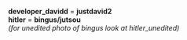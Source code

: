 **developer_davidd** = **justdavid2**  
**hitler** = **bingus/jutsou**  
*(for unedited photo of bingus look at hitler_unedited)*
